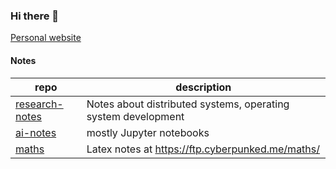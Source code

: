 ### Hi there 👋

[Personal website](https://tanguyandreani.me/)

#### Notes

|repo|description|
| -- | --------- |
|[research-notes](https://github.com/TanguyAndreani/research-notes)|Notes about distributed systems, operating system development|
|[ai-notes](https://github.com/TanguyAndreani/ai-notes)|mostly Jupyter notebooks|
|[maths](https://github.com/TanguyAndreani/maths)|Latex notes at <https://ftp.cyberpunked.me/maths/>|
